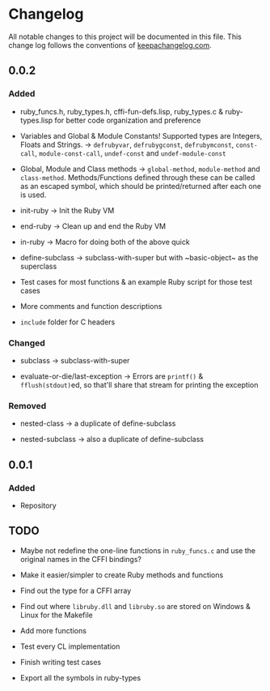 # Changelog

All notable changes to this project will be documented in this file. This change log follows the conventions of [keepachangelog.com](http://keepachangelog.com/).  

## 0.0.2

### Added

- ruby_funcs.h, ruby_types.h, cffi-fun-defs.lisp, ruby_types.c & ruby-types.lisp for better code organization and preference

- Variables and Global & Module Constants! Supported types are Integers, Floats and Strings. -> `defrubyvar`, `defrubygconst`, `defrubymconst`, `const-call`, `module-const-call`, `undef-const` and `undef-module-const`

- Global, Module and Class methods -> `global-method`, `module-method` and `class-method`. Methods/Functions defined through these can be called as an escaped symbol, which should be printed/returned after each one is used.

- init-ruby -> Init the Ruby VM

- end-ruby -> Clean up and end the Ruby VM

- in-ruby -> Macro for doing both of the above quick

- define-subclass -> subclass-with-super but with ~basic-object~ as the superclass

- Test cases for most functions & an example Ruby script for those test cases

- More comments and function descriptions

- `include` folder for C headers

### Changed

- subclass -> subclass-with-super

- evaluate-or-die/last-exception -> Errors are `printf()` & `fflush(stdout)`ed, so that'll share that stream for printing the exception

### Removed

- nested-class -> a duplicate of define-subclass

- nested-subclass -> also a duplicate of define-subclass

## 0.0.1

### Added

- Repository

## TODO

- Maybe not redefine the one-line functions in `ruby_funcs.c` and use the original names in the CFFI bindings?

- Make it easier/simpler to create Ruby methods and functions

- Find out the type for a CFFI array

- Find out where `libruby.dll` and `libruby.so` are stored on Windows & Linux for the Makefile

- Add more functions

- Test every CL implementation

- Finish writing test cases

- Export all the symbols in ruby-types